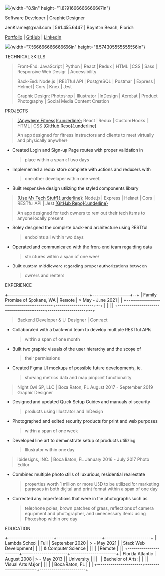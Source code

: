 ![](media/image1.png){width="8.5in" height="1.8791666666666667in"}

Software Developer \| Graphic Designer

JenKrame\@gmail.com \| 561.455.6447 \| Boynton Beach, Florida

[Portfolio](https://my-portfolio-six-orpin.vercel.app/) \|
[GitHub](https://github.com/jenkrame21) \|
[LinkedIn](https://www.linkedin.com/in/creationsbyjenniferkramer/)

![](media/image2.png){width="7.566666666666666in"
height="8.574305555555556in"}

TECHNICAL SKILLS

> Front-End: JavaScript \| Python \| React \| Redux \| HTML \| CSS \|
> Sass \| Responsive Web Design \| Accessibility
>
> Back-End: Node.js \| RESTful API \| PostgreSQL \| Postman \| Express
> \| Helmet \| Cors \| Knex \| Jest
>
> Graphic Design: Photoshop \| Illustrator \| InDesign \| Acrobat \|
> Product Photography \| Social Media Content Creation

PROJECTS

> [[Anywhere
> Fitness]{.underline}:](https://anywhere-fitness-tt39-tt39.vercel.app/)
> React \| Redux \| Custom Hooks \| HTML \| CSS [[GitHub
> Repo]{.underline}](https://github.com/Build-Week-Anywhere-Fitness-TT39/front-end/)
>
> An app designed for fitness instructors and clients to meet virtually
> and physically anywhere

-   Created Login and Sign-up Page routes with proper validation in
    > place within a span of two days

-   Implemented a redux store complete with actions and reducers with
    > one other developer within one week

-   Built responsive design utilizing the styled components library

> [[Use My Tech
> Stuff]{.underline}:](https://friendly-hamilton-b1c31c.netlify.app/)
> Node.js \| Express \| Helmet \| Cors \| RESTful API \| Jest [[GitHub
> Repo]{.underline}](https://github.com/ttwebft20-Use-My-Tech-Stuff/node-back-end)
>
> An app designed for tech owners to rent out their tech items to anyone
> locally present

-   Soley designed the complete back-end architecture using RESTful
    > endpoints all within two days

-   Operated and communicated with the front-end team regarding data
    > structures within a span of one week

-   Built custom middleware regarding proper authorizations between
    > owners and renters

EXPERIENCE

+-----------------------------------------+-------------------+--+
| Family Promise of Spokane, WA \| Remote | > May - June 2021 |  |
+-----------------------------------------+-------------------+--+
|                                         |                   |  |
+-----------------------------------------+-------------------+--+

> Backend Developer & UI Designer \| Contract

-   Collaborated with a back-end team to develop multiple RESTful APIs
    > within a span of one month

-   Built two graphic visuals of the user hierarchy and the scope of
    > their permissions

-   Created Figma UI mockups of possible future developments, ie.
    > showing metrics data and map pinpoint functionality

> Night Owl SP, LLC \| Boca Raton, FL August 2017 - September 2019
> Graphic Designer

-   Designed and updated Quick Setup Guides and manuals of security
    > products using Illustrator and InDesign

-   Photographed and edited security products for print and web purposes
    > within a span of one week

-   Developed line art to demonstrate setup of products utilizing
    > Illustrator within one day

> ibidesigns, INC. \| Boca Raton, FL January 2016 - July 2017 Photo
> Editor

-   Combined multiple photo stills of luxurious, residential real estate
    > properties worth 1 million or more USD to be utilized for
    > marketing purposes in both digital and print format within a span
    > of one day

-   Corrected any imperfections that were in the photographs such as
    > telephone poles, brown patches of grass, reflections of camera
    > equipment and photographer, and unnecessary items using Photoshop
    > within one day

EDUCATION

+-----------------------+-----------------------+-----------------------+
| Lambda School \| Full | September 2020        | > \- May 2021         |
| Stack Web Development |                       |                       |
| & Computer Science \| |                       |                       |
| Remote                |                       |                       |
+-----------------------+-----------------------+-----------------------+
| Florida Atlantic      | August 2008           | > \- May 2013         |
| University \|         |                       |                       |
| Bachelor of Arts:     |                       |                       |
| Visual Arts Major \|  |                       |                       |
| Boca Raton, FL        |                       |                       |
+-----------------------+-----------------------+-----------------------+
